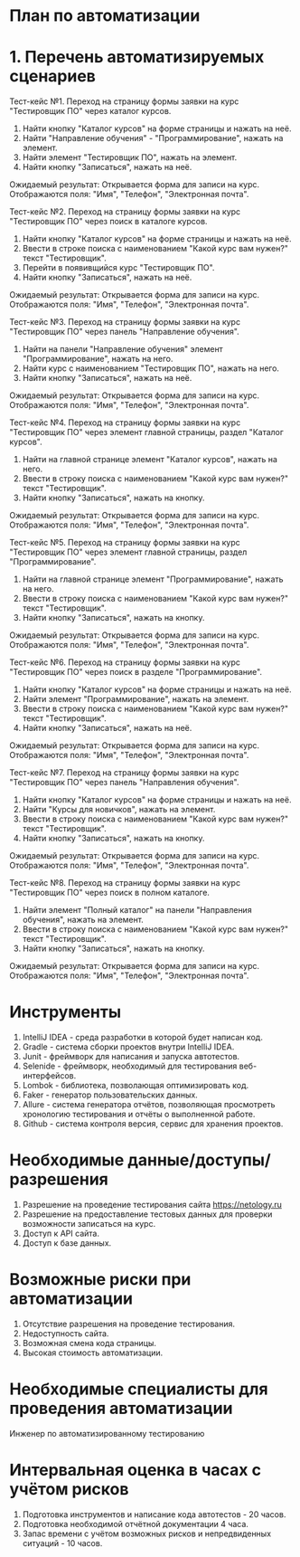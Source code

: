 # План по автоматизации

 # 1. Перечень автоматизируемых сценариев

  Тест-кейс №1. Переход на страницу формы заявки на курс "Тестировщик ПО" через каталог курсов.
  1. Найти кнопку "Каталог курсов" на форме страницы и нажать на неё.
  2. Найти "Направление обучения" - "Программирование", нажать на элемент.
  3. Найти элемент "Тестировщик ПО", нажать на элемент.
  4. Найти кнопку "Записаться", нажать на неё.
  
  Ожидаемый результат: Открывается форма для записи на курс. Отображаются поля: "Имя", "Телефон", "Электронная почта".
     

  Тест-кейс №2. Переход на страницу формы заявки на курс "Тестировщик ПО" через поиск в каталоге курсов.
  1. Найти кнопку "Каталог курсов" на форме страницы и нажать на неё.
  2. Ввести в строке поиска с наименованием "Какой курс вам нужен?" текст "Тестировщик".
  3. Перейти в появивщийся курс "Тестировщик ПО".
  4. Найти кнопку "Записаться", нажать на неё.
  
  Ожидаемый результат: Открывается форма для записи на курс. Отображаются поля: "Имя", "Телефон", "Электронная почта".  
  

  Тест-кейс №3. Переход на страницу формы заявки на курс "Тестировщик ПО" через панель "Направление обучения".
  1. Найти на панели "Направление обучения" элемент "Программирование", нажать на него.
  2. Найти курс с наименованием "Тестировщик ПО", нажать на него.
  3. Найти кнопку "Записаться", нажать на неё.
  
  Ожидаемый результат: Открывается форма для записи на курс. Отображаются поля: "Имя", "Телефон", "Электронная почта".

  Тест-кейс №4. Переход на страницу формы заявки на курс "Тестировщик ПО" через элемент главной страницы, раздел "Каталог курсов".
  1. Найти на главной странице элемент "Каталог курсов", нажать на него.
  2. Ввести в строку поиска с наименованием "Какой курс вам нужен?" текст "Тестировщик".
  3. Найти кнопку "Записаться", нажать на кнопку.
  
  Ожидаемый результат: Открывается форма для записи на курс. Отображаются поля: "Имя", "Телефон", "Электронная почта".

  Тест-кейс №5. Переход на страницу формы заявки на курс "Тестировщик ПО" через элемент главной страницы, раздел "Программирование".
  1. Найти на главной странице элемент "Программирование", нажать на него.
  2. Ввести в строку поиска с наименованием "Какой курс вам нужен?" текст "Тестировщик".
  3. Найти кнопку "Записаться", нажать на кнопку.
  
  Ожидаемый результат: Открывается форма для записи на курс. Отображаются поля: "Имя", "Телефон", "Электронная почта".

  Тест-кейс №6. Переход на страницу формы заявки на курс "Тестировщик ПО" через поиск в разделе "Программирование".
  1. Найти кнопку "Каталог курсов" на форме страницы и нажать на неё.
  2. Найти элемент "Программирование", нажать на элемент.
  3. Ввести в строку поиска с наименованием "Какой курс вам нужен?" текст "Тестировщик".
  4. Найти кнопку "Записаться", нажать на неё.
  
  Ожидаемый результат: Открывается форма для записи на курс. Отображаются поля: "Имя", "Телефон", "Электронная почта".

  Тест-кейс №7. Переход на страницу формы заявки на курс "Тестировщик ПО" через панель "Направления обучения".
  1. Найти кнопку "Каталог курсов" на форме страницы и нажать на неё.
  2. Найти "Курсы для новичков", нажать на элемент.
  3. Ввести в строку поиска с наименованием "Какой курс вам нужен?" текст "Тестировщик".
  4. Найти кнопку "Записаться", нажать на кнопку.
  
  Ожидаемый результат: Открывается форма для записи на курс. Отображаются поля: "Имя", "Телефон", "Электронная почта".

  Тест-кейс №8. Переход на страницу формы заявки на курс "Тестировщик ПО" через поиск в полном каталоге.
  1. Найти элемент "Полный каталог" на панели "Направления обучения", нажать на элемент.
  2. Ввести в строку поиска с наименованием "Какой курс вам нужен?" текст "Тестировщик".
  3. Найти кнопку "Записаться", нажать на кнопку.
  
  Ожидаемый результат: Открывается форма для записи на курс. Отображаются поля: "Имя", "Телефон", "Электронная почта".

  

# Инструменты
  1. IntelliJ IDEA - среда разработки в которой будет написан код.
  2. Gradle - система сборки проектов внутри IntelliJ IDEA.
  3. Junit - фреймворк для написания и запуска автотестов.
  4. Selenide - фреймворк, необходимый для тестирования веб-интерфейсов.
  5. Lombok - библиотека, позволающая оптимизировать код.
  6. Faker - генератор пользовательских данных.
  7. Allure - система генератора отчётов, позволяющая просмотреть хронологию тестирования и отчёты о выполненной работе.
  8. Github - система контроля версия, сервис для хранения проектов.



# Необходимые данные/доступы/разрешения
  1. Разрешение на проведение тестирования сайта https://netology.ru
  2. Разрешение на предоставление тестовых данных для проверки возможности записаться на курс.
  3. Доступ к API сайта.
  4. Доступ к базе данных.



# Возможные риски при автоматизации
  1. Отсутствие разрешения на проведение тестирования.
  2. Недоступность сайта.
  3. Возможная смена кода страницы.
  4. Высокая стоимость автоматизации.



# Необходимые специалисты для проведения автоматизации
  Инженер по автоматизированному тестированию



#  Интервальная оценка в часах с учётом рисков
   1. Подготовка инструментов и написание кода автотестов - 20 часов.
   2. Подготовка необходимой отчётной документации 4 часа.
   3. Запас времени с учётом возможных рисков и непредвиденных ситуаций - 10 часов.
